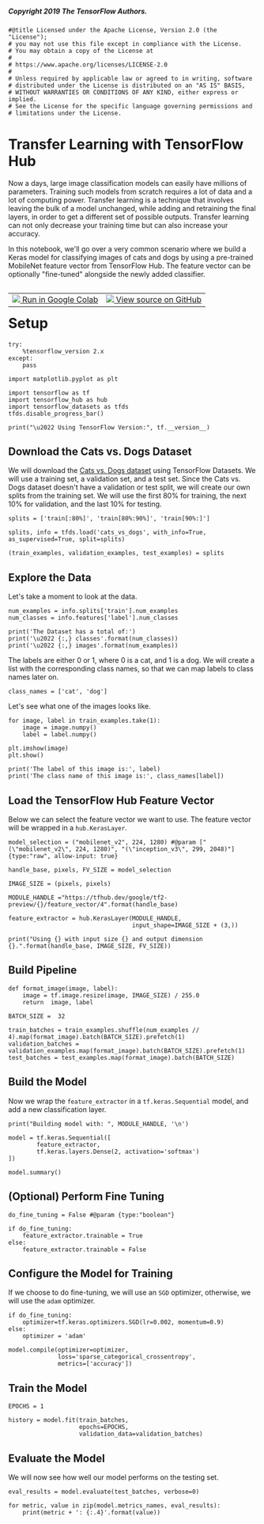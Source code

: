 ##### Copyright 2019 The TensorFlow Authors.


```
#@title Licensed under the Apache License, Version 2.0 (the "License");
# you may not use this file except in compliance with the License.
# You may obtain a copy of the License at
#
# https://www.apache.org/licenses/LICENSE-2.0
#
# Unless required by applicable law or agreed to in writing, software
# distributed under the License is distributed on an "AS IS" BASIS,
# WITHOUT WARRANTIES OR CONDITIONS OF ANY KIND, either express or implied.
# See the License for the specific language governing permissions and
# limitations under the License.
```

# Transfer Learning with TensorFlow Hub

Now a days, large image classification models can easily have millions of parameters. Training such models from scratch requires a lot of data and a lot of computing power. Transfer learning is a technique that involves leaving the bulk of a model unchanged, while adding and retraining the final layers, in order to get a different set of possible outputs. Transfer learning can not only decrease your training time but can also increase your accuracy. 

In this notebook, we'll go over a very common scenario where we build a Keras model for classifying images of cats and dogs by using a pre-trained MobileNet feature vector from TensorFlow Hub. The feature vector can be optionally "fine-tuned" alongside the newly added classifier.

<table class="tfo-notebook-buttons" align="left">
  <td>
    <a target="_blank" href="https://colab.research.google.com/github/lmoroney/dlaicourse/blob/master/TensorFlow%20Deployment/Course%204%20-%20TensorFlow%20Serving/Week%202/Examples/transfer_learning.ipynb">
    <img src="https://www.tensorflow.org/images/colab_logo_32px.png" />
    Run in Google Colab</a>
  </td>
  <td>
    <a target="_blank" href="https://github.com/lmoroney/dlaicourse/blob/master/TensorFlow%20Deployment/Course%204%20-%20TensorFlow%20Serving/Week%202/Examples/transfer_learning.ipynb">
    <img src="https://www.tensorflow.org/images/GitHub-Mark-32px.png" />
    View source on GitHub</a>
  </td>
</table>

# Setup


```
try:
    %tensorflow_version 2.x
except:
    pass
```


```
import matplotlib.pyplot as plt

import tensorflow as tf
import tensorflow_hub as hub
import tensorflow_datasets as tfds
tfds.disable_progress_bar()

print("\u2022 Using TensorFlow Version:", tf.__version__)
```

## Download the Cats vs. Dogs Dataset

We will download the [Cats vs. Dogs dataset](https://www.tensorflow.org/datasets/catalog/cats_vs_dogs) using TensorFlow Datasets. We will use a training set, a validation set, and a test set. Since the Cats vs. Dogs dataset doesn't have a validation or test split, we will create our own splits from the training set. We will use the first 80\% for training, the next 10\% for validation, and the last 10\% for testing.


```
splits = ['train[:80%]', 'train[80%:90%]', 'train[90%:]']

splits, info = tfds.load('cats_vs_dogs', with_info=True, as_supervised=True, split=splits)

(train_examples, validation_examples, test_examples) = splits
```

## Explore the Data 

Let's take a moment to look at the data.


```
num_examples = info.splits['train'].num_examples
num_classes = info.features['label'].num_classes

print('The Dataset has a total of:')
print('\u2022 {:,} classes'.format(num_classes))
print('\u2022 {:,} images'.format(num_examples))
```

The labels are either 0 or 1, where 0 is a cat, and 1 is a dog. We will create a list with the corresponding class names, so that we can map labels to class names later on.


```
class_names = ['cat', 'dog']
```

Let's see what one of the images looks like.


```
for image, label in train_examples.take(1):
    image = image.numpy()
    label = label.numpy()

plt.imshow(image)
plt.show()

print('The label of this image is:', label)
print('The class name of this image is:', class_names[label])
```

## Load the TensorFlow Hub Feature Vector

Below we can select the feature vector we want to use. The feature vector will be wrapped in a `hub.KerasLayer`.


```
model_selection = ("mobilenet_v2", 224, 1280) #@param ["(\"mobilenet_v2\", 224, 1280)", "(\"inception_v3\", 299, 2048)"] {type:"raw", allow-input: true}

handle_base, pixels, FV_SIZE = model_selection

IMAGE_SIZE = (pixels, pixels)

MODULE_HANDLE ="https://tfhub.dev/google/tf2-preview/{}/feature_vector/4".format(handle_base)

feature_extractor = hub.KerasLayer(MODULE_HANDLE,
                                   input_shape=IMAGE_SIZE + (3,))

print("Using {} with input size {} and output dimension {}.".format(handle_base, IMAGE_SIZE, FV_SIZE))
```

## Build Pipeline


```
def format_image(image, label):
    image = tf.image.resize(image, IMAGE_SIZE) / 255.0
    return  image, label
    
BATCH_SIZE =  32

train_batches = train_examples.shuffle(num_examples // 4).map(format_image).batch(BATCH_SIZE).prefetch(1)
validation_batches = validation_examples.map(format_image).batch(BATCH_SIZE).prefetch(1)
test_batches = test_examples.map(format_image).batch(BATCH_SIZE)
```

## Build the Model

Now we wrap the `feature_extractor` in a `tf.keras.Sequential` model, and add a new classification layer.


```
print("Building model with: ", MODULE_HANDLE, '\n')

model = tf.keras.Sequential([
        feature_extractor,
        tf.keras.layers.Dense(2, activation='softmax')
])

model.summary()
```

## (Optional) Perform Fine Tuning


```
do_fine_tuning = False #@param {type:"boolean"}

if do_fine_tuning:
    feature_extractor.trainable = True    
else:
    feature_extractor.trainable = False
```

## Configure the Model for Training

If we choose to do fine-tuning, we will use an `SGD` optimizer, otherwise, we will use the `adam` optimizer.


```
if do_fine_tuning:
    optimizer=tf.keras.optimizers.SGD(lr=0.002, momentum=0.9)
else:
    optimizer = 'adam'
    
model.compile(optimizer=optimizer,
              loss='sparse_categorical_crossentropy',
              metrics=['accuracy'])
```

## Train the Model


```
EPOCHS = 1

history = model.fit(train_batches,
                    epochs=EPOCHS,
                    validation_data=validation_batches)
```

## Evaluate the Model

We will now see how well our model performs on the testing set.


```
eval_results = model.evaluate(test_batches, verbose=0)

for metric, value in zip(model.metrics_names, eval_results):
    print(metric + ': {:.4}'.format(value))
```
